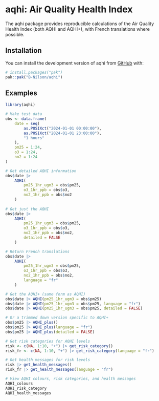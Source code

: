 # aqhi: Air Quality Health Index

<!-- badges: start -->

<!-- badges: end -->

The aqhi package provides reproducible calculations of the Air Quality Health Index (both AQHI and AQHI+), with French translations where possible.

## Installation

You can install the development version of aqhi from [GitHub](https://github.com/) with:

``` r
# install.packages("pak")
pak::pak("B-Nilson/aqhi")
```

## Examples

``` r
library(aqhi)

# Make test data
obs <- data.frame(
    date = seq(
        as.POSIXct("2024-01-01 00:00:00"),
        as.POSIXct("2024-01-01 23:00:00"),
        "1 hours"
    ),
    pm25 = 1:24,
    o3 = 1:24,
    no2 = 1:24
)

# Get detailed AQHI information
obs$date |> 
    AQHI(
        pm25_1hr_ugm3 = obs$pm25,
        o3_1hr_ppb = obs$o3,
        no2_1hr_ppb = obs$no2
    )
    
# Get just the AQHI
obs$date |> 
    AQHI(
        pm25_1hr_ugm3 = obs$pm25,
        o3_1hr_ppb = obs$o3,
        no2_1hr_ppb = obs$no2,
        detailed = FALSE
    )

# Return French translations
obs$date |> 
    AQHI(
        pm25_1hr_ugm3 = obs$pm25,
        o3_1hr_ppb = obs$o3,
        no2_1hr_ppb = obs$no2,
        language = "fr"
    )

# Get the AQHI+ (same form as AQHI)
obs$date |> AQHI(pm25_1hr_ugm3 = obs$pm25)
obs$date |> AQHI(pm25_1hr_ugm3 = obs$pm25, language = "fr")
obs$date |> AQHI(pm25_1hr_ugm3 = obs$pm25, detailed = FALSE)

# Or a trimmed down version specific to AQHI+
obs$pm25 |> AQHI_plus()
obs$pm25 |> AQHI_plus(language = "fr")
obs$pm25 |> AQHI_plus(detailed = FALSE)

# Get risk categories for AQHI levels
risk <- c(NA, 1:10, "+") |> get_risk_category()
risk_fr <- c(NA, 1:10, "+") |> get_risk_category(language = "fr")

# Get health messages for risk levels
risk |> get_health_messages()
risk_fr |> get_health_messages(language = "fr")

# View AQHI colours, risk categories, and health messages
AQHI_colours
AQHI_risk_category
AQHI_health_messages
```